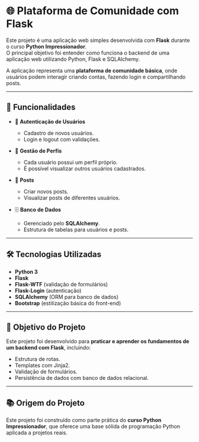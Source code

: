 # 🌐 Plataforma de Comunidade com Flask  

Este projeto é uma aplicação web simples desenvolvida com **Flask** durante o curso **Python Impressionador**.  
O principal objetivo foi entender como funciona o backend de uma aplicação web utilizando Python, Flask e SQLAlchemy.  

A aplicação representa uma **plataforma de comunidade básica**, onde usuários podem interagir criando contas, fazendo login e compartilhando posts.  

---

## 🚀 Funcionalidades  

- 🔑 **Autenticação de Usuários**  
  - Cadastro de novos usuários.  
  - Login e logout com validações.  

- 👤 **Gestão de Perfis**  
  - Cada usuário possui um perfil próprio.  
  - É possível visualizar outros usuários cadastrados.  

- 📝 **Posts**  
  - Criar novos posts.  
  - Visualizar posts de diferentes usuários.  

- 🗄️ **Banco de Dados**  
  - Gerenciado pelo **SQLAlchemy**.  
  - Estrutura de tabelas para usuários e posts.  

---

## 🛠️ Tecnologias Utilizadas  

- **Python 3**  
- **Flask**  
- **Flask-WTF** (validação de formulários)  
- **Flask-Login** (autenticação)  
- **SQLAlchemy** (ORM para banco de dados)  
- **Bootstrap** (estilização básica do front-end)  

---

## 🎯 Objetivo do Projeto  

Este projeto foi desenvolvido para **praticar e aprender os fundamentos de um backend com Flask**, incluindo:  
- Estrutura de rotas.  
- Templates com Jinja2.  
- Validação de formulários.  
- Persistência de dados com banco de dados relacional.  

---

## 📚 Origem do Projeto  

Este projeto foi construído como parte prática do **curso Python Impressionador**, que oferece uma base sólida de programação Python aplicada a projetos reais.  
